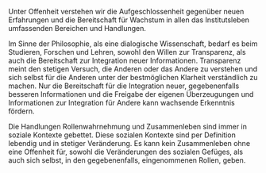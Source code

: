 Unter Offenheit verstehen wir die Aufgeschlossenheit gegenüber neuen Erfahrungen und die Bereitschaft für Wachstum in allen das Institutsleben umfassenden Bereichen und Handlungen.

Im Sinne der Philosophie, als eine dialogische Wissenschaft, bedarf es beim Studieren, Forschen und Lehren, sowohl den Willen zur Transparenz, als auch die Bereitschaft zur Integration neuer Informationen. Transparenz meint den stetigen Versuch, die Anderen oder das Andere zu verstehen und sich selbst für die Anderen unter der bestmöglichen Klarheit verständlich zu machen. Nur die Bereitschaft für die Integration neuer, gegebenenfalls besseren Informationen und die Freigabe der eigenen Überzeugungen und Informationen zur Integration für Andere kann wachsende Erkenntnis fördern.

Die Handlungen Rollenwahrnehmung und Zusammenleben sind immer in soziale Kontexte gebettet. Diese sozialen Kontexte sind per Definition lebendig und in stetiger Veränderung. Es kann kein Zusammenleben ohne eine Offenheit für, sowohl die Veränderungen des sozialen Gefüges, als auch sich selbst, in den gegebenenfalls, eingenommenen Rollen, geben.
